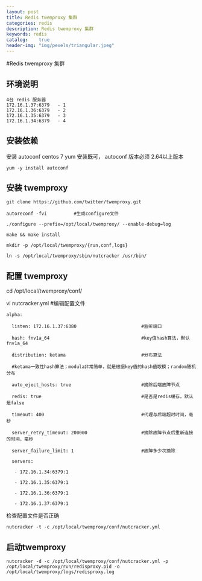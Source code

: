 ```yaml
---
layout: post
title: Redis twemproxy 集群
categories: redis
description: Redis twemproxy 集群
keywords: redis
catalog:    true
header-img: "img/pexels/triangular.jpeg"
---
```



#Redis twemproxy 集群

## 环境说明

```
4台 redis 服务器
172.16.1.37:6379   - 1
172.16.1.36:6379   - 2
172.16.1.35:6379   - 3
172.16.1.34:6379   - 4
```
 

## 安装依赖

安装 autoconf 
centos 7 yum 安装既可， autoconf 版本必须 2.64以上版本

```
yum -y install autoconf
```
 
## 安装 twemproxy 

```
git clone https://github.com/twitter/twemproxy.git

autoreconf -fvi          #生成configure文件

./configure --prefix=/opt/local/twemproxy/ --enable-debug=log

make && make install

mkdir -p /opt/local/twemproxy/{run,conf,logs}

ln -s /opt/local/twemproxy/sbin/nutcracker /usr/bin/
```



## 配置 twemproxy


cd /opt/local/twemproxy/conf/


vi nutcracker.yml          #编辑配置文件

```
alpha:

  listen: 172.16.1.37:6380                        #监听端口

  hash: fnv1a_64                                  #key值hash算法，默认fnv1a_64

  distribution: ketama                            #分布算法      

  #ketama一致性hash算法；modula非常简单，就是根据key值的hash值取模；random随机分布

  auto_eject_hosts: true                          #摘除后端故障节点   

  redis: true                                     #是否是redis缓存，默认是false

  timeout: 400                                    #代理与后端超时时间，毫秒

  server_retry_timeout: 200000                    #摘除故障节点后重新连接的时间，毫秒

  server_failure_limit: 1                         #故障多少次摘除

  servers:

   - 172.16.1.34:6379:1 

   - 172.16.1.35:6379:1 

   - 172.16.1.36:6379:1 

   - 172.16.1.37:6379:1

```

检查配置文件是否正确 

```
nutcracker -t -c /opt/local/twemproxy/conf/nutcracker.yml       
```
 
## 启动twemproxy

```
nutcracker -d -c /opt/local/twemproxy/conf/nutcracker.yml -p /opt/local/twemproxy/run/redisproxy.pid -o /opt/local/twemproxy/logs/redisproxy.log
```